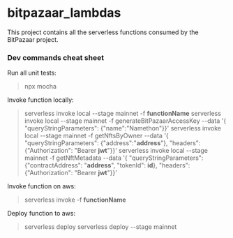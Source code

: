 # bitpazaar_lambdas
This project contains all the serverless functions consumed by the BitPazaar project.
### Dev commands cheat sheet
Run all unit tests:
> npx mocha

Invoke function locally:
> serverless invoke local --stage mainnet -f __functionName__
> serverless invoke local --stage mainnet -f generateBitPazaarAccessKey --data '{ "queryStringParameters": {"name":"Namethon"}}'
> serverless invoke local --stage mainnet -f getNftsByOwner --data '{ "queryStringParameters": {"address":"__address__"}, "headers": {"Authorization": "Bearer __jwt__"}}'
> serverless invoke local --stage mainnet -f getNftMetadata --data '{ "queryStringParameters": {"contractAddress": "__address__", "tokenId": __id__}, "headers": {"Authorization": "Bearer __jwt__"}}'

Invoke function on aws:
> serverless invoke -f __functionName__

Deploy function to aws:
> serverless deploy
> serverless deploy --stage mainnet
